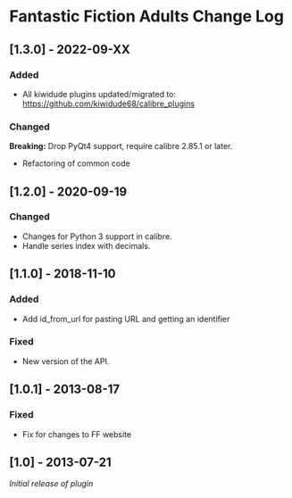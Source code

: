 # Fantastic Fiction Adults Change Log

## [1.3.0] - 2022-09-XX
### Added
- All kiwidude plugins updated/migrated to: https://github.com/kiwidude68/calibre_plugins
### Changed
**Breaking:** Drop PyQt4 support, require calibre 2.85.1 or later.
- Refactoring of common code

## [1.2.0] - 2020-09-19
### Changed
- Changes for Python 3 support in calibre.
- Handle series index with decimals.

## [1.1.0] - 2018-11-10
### Added
- Add id_from_url for pasting URL and getting an identifier  
### Fixed
- New version of the API.

## [1.0.1] - 2013-08-17
### Fixed
- Fix for changes to FF website

## [1.0] - 2013-07-21
_Initial release of plugin_
